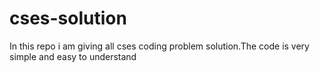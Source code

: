 # cses-solution
In this repo i am giving all cses coding problem solution.The code is very simple and easy to understand
